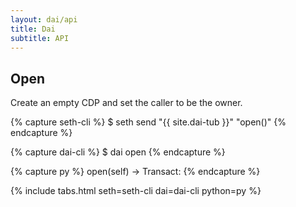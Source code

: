 ```yaml
---
layout: dai/api
title: Dai
subtitle: API
---
```


## Open

Create an empty CDP and set the caller to be the owner.

{% capture seth-cli %}
  $ seth send "{{ site.dai-tub }}" "open()"
{% endcapture %}

{% capture dai-cli %}
  $ dai open
{% endcapture %}

{% capture py %}
  open(self) -> Transact:
{% endcapture %}

{% include tabs.html seth=seth-cli dai=dai-cli python=py %}
